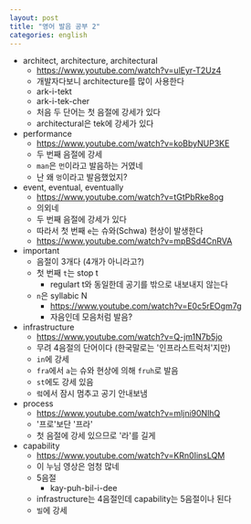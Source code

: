 ```yaml
---
layout: post
title: "영어 발음 공부 2"
categories: english
---
```


- architect, architecture, architectural
  - https://www.youtube.com/watch?v=ulEyr-T2Uz4
  - 개발자다보니 architecture를 많이 사용한다
  - ark-i-tekt
  - ark-i-tek-cher
  - 처음 두 단어는 첫 음절에 강세가 있다
  - architectural은 tek에 강세가 있다
- performance
  - https://www.youtube.com/watch?v=koBbyNUP3KE
  - 두 번째 음절에 강세
  - `man`은 `먼`이라고 발음하는 거였네
  - 난 왜 `멍`이라고 발음했었지?
- event, eventual, eventually
  - https://www.youtube.com/watch?v=tGtPbRke8og
  - 의외네
  - 두 번째 음절에 강세가 있다
  - 따라서 첫 번째 `e`는 슈와(Schwa) 현상이 발생한다
  - https://www.youtube.com/watch?v=mpBSd4CnRVA
- important
  - 음절이 3개다 (4개가 아니라고?)
  - 첫 번째 `t`는 stop t
    - regulart t와 동일한데 공기를 밖으로 내보내지 않는다
  - `n`은 syllabic N
    - https://www.youtube.com/watch?v=E0c5rEOgm7g
    - 자음인데 모음처럼 발음?
- infrastructure
  - https://www.youtube.com/watch?v=Q-jm1N7b5jo
  - 무려 4음절의 단어이다 (한국말로는 '인프라스트럭처'지만)
  - `in`에 강세
  - `fra`에서 `a`는 슈와 현상에 의해 `fruh`로 발음
  - `st`에도 강세 있음
  - `렄`에서 잠시 멈추고 공기 안내보냄
- process
  - https://www.youtube.com/watch?v=mljni90NlhQ
  - '프로'보단 '프라'
  - 첫 음절에 강세 있으므로 '라'를 길게
- capability
  - https://www.youtube.com/watch?v=KRn0IinsLQM
  - 이 누님 영상은 엄청 많네
  - 5음절
    - kay-puh-bil-i-dee
  - infrastructure는 4음절인데 capability는 5음절이나 된다
  - `빌`에 강세
